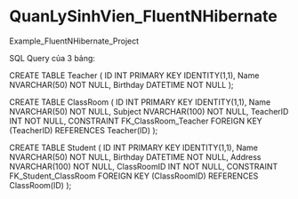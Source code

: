 # QuanLySinhVien_FluentNHibernate
Example_FluentNHibernate_Project

SQL Query của 3 bảng:

CREATE TABLE Teacher (
    ID INT PRIMARY KEY IDENTITY(1,1),
    Name NVARCHAR(50) NOT NULL,
    Birthday DATETIME NOT NULL
);

CREATE TABLE ClassRoom (
    ID INT PRIMARY KEY IDENTITY(1,1),
    Name NVARCHAR(50) NOT NULL,
    Subject NVARCHAR(100) NOT NULL,
    TeacherID INT NOT NULL,
    CONSTRAINT FK_ClassRoom_Teacher FOREIGN KEY (TeacherID) REFERENCES Teacher(ID)
);

CREATE TABLE Student (
    ID INT PRIMARY KEY IDENTITY(1,1),
    Name NVARCHAR(50) NOT NULL,
    Birthday DATETIME NOT NULL,
    Address NVARCHAR(100) NOT NULL,
    ClassRoomID INT NOT NULL,
    CONSTRAINT FK_Student_ClassRoom FOREIGN KEY (ClassRoomID) REFERENCES ClassRoom(ID)
);
